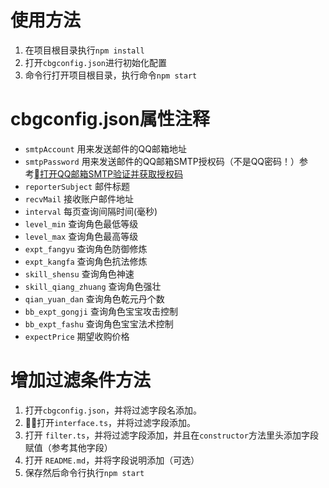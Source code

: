# 使用方法
1. 在项目根目录执行`npm install`
2. 打开`cbgconfig.json`进行初始化配置
3. 命令行打开项目根目录，执行命令`npm start`

# cbgconfig.json属性注释
+ `smtpAccount` 用来发送邮件的QQ邮箱地址
+ `smtpPassword` 用来发送邮件的QQ邮箱SMTP授权码（不是QQ密码！）参考[打开QQ邮箱SMTP验证并获取授权码](https://jingyan.baidu.com/article/6d704a133a245f28db51caf5.html)
+ `reporterSubject` 邮件标题
+ `recvMail` 接收账户邮件地址
+ `interval` 每页查询间隔时间(毫秒)
+ `level_min` 查询角色最低等级
+ `level_max` 查询角色最高等级
+ `expt_fangyu` 查询角色防御修炼
+ `expt_kangfa` 查询角色抗法修炼
+ `skill_shensu` 查询角色神速
+ `skill_qiang_zhuang` 查询角色强壮
+ `qian_yuan_dan` 查询角色乾元丹个数
+ `bb_expt_gongji` 查询角色宝宝攻击控制
+ `bb_expt_fashu` 查询角色宝宝法术控制
+ `expectPrice` 期望收购价格

# 增加过滤条件方法
1. 打开`cbgconfig.json`，并将过滤字段名添加。
2. 打开`interface.ts`，并将过滤字段添加。
3. 打开 `filter.ts`，并将过滤字段添加，并且在`constructor`方法里头添加字段赋值（参考其他字段）
4. 打开 `README.md`，并将字段说明添加（可选）
5. 保存然后命令行执行`npm start`
